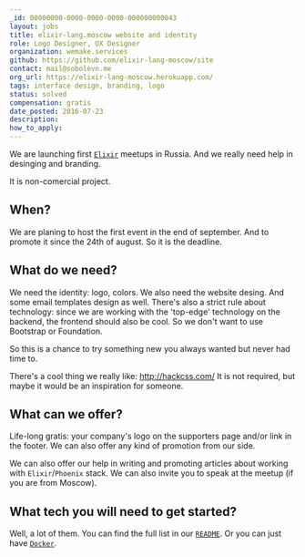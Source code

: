 ```yaml
---
_id: 00000000-0000-0000-0000-000000000043
layout: jobs
title: elixir-lang.moscow website and identity
role: Logo Designer, UX Designer
organization: wemake.services
github: https://github.com/elixir-lang-moscow/site
contact: mail@sobolevn.me
org_url: https://elixir-lang-moscow.herokuapp.com/
tags: interface design, branding, logo
status: solved
compensation: gratis
date_posted: 2016-07-23
description:
how_to_apply:
---
```


We are launching first [`Elixir`](http://elixir-lang.org/) meetups in Russia.
And we really need help in desinging and branding.

It is non-comercial project.

## When?

We are planing to host the first event in the end of september. And to promote it since the 24th of august. So it is the deadline.

## What do we need?

We need the identity: logo, colors. We also need the website desing. And some email templates design as well.
There's also a strict rule about technology: since we are working with the 'top-edge' technology on the backend, the frontend should also be cool.
So we don't want to use Bootstrap or Foundation.

So this is a chance to try something new you always wanted but never had time to.

There's a cool thing we really like: http://hackcss.com/
It is not required, but maybe it would be an inspiration for someone.

## What can we offer?

Life-long gratis: your company's logo on the supporters page and/or link in the footer.
We can also offer any kind of promotion from our side.

We can also offer our help in writing and promoting articles about working with `Elixir`/`Phoenix` stack.
We can also invite you to speak at the meetup (if you are from Moscow).

## What tech you will need to get started?

Well, a lot of them. You can find the full list in our [`README`](https://github.com/elixir-lang-moscow/site#requirements).
Or you can just have [`Docker`](https://github.com/elixir-lang-moscow/site#docker).

